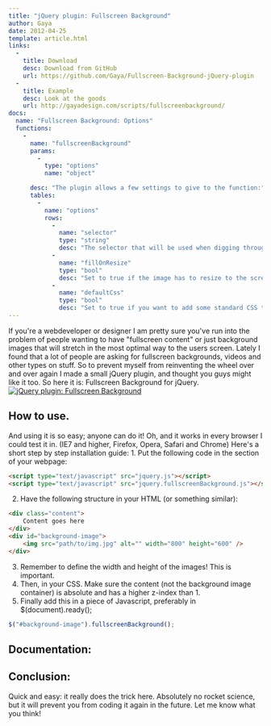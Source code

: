 ```yaml
---
title: "jQuery plugin: Fullscreen Background"
author: Gaya
date: 2012-04-25
template: article.html
links:
  -
    title: Download
    desc: Download from GitHub
    url: https://github.com/Gaya/Fullscreen-Background-jQuery-plugin
  -
    title: Example
    desc: Look at the goods
    url: http://gayadesign.com/scripts/fullscreenbackground/
docs:
  name: "Fullscreen Background: Options"
  functions:
    -
      name: "fullscreenBackground"
      params:
        -
          type: "options"
          name: "object"

      desc: "The plugin allows a few settings to give to the function:"
      tables:
        -
          name: "options"
          rows:
            -
              name: "selector"
              type: "string"
              desc: "The selector that will be used when digging through the element you’re calling the function on. Default: \"img\""
            -
              name: "fillOnResize"
              type: "bool"
              desc: "Set to true if the image has to resize to the screen if the screensize changes. I think most will leave this set to true. Default: true"
            -
              name: "defaultCss"
              type: "bool"
              desc: "Set to true if you want to add some standard CSS to the elements. If you are experiencing problems you can set this to false and do the CSS in your own stylesheet. Default: true"
---
```

If you're a webdeveloper or designer I am pretty sure you've run into the problem of people wanting to have "fullscreen content" or just background images that will stretch in the most optimal way to the users screen. Lately I found that a lot of people are asking for fullscreen backgrounds, videos and other types on stuff. So to prevent myself from reinventing the wheel over and over again I made a small jQuery plugin, and thought you guys might like it too. So here it is: Fullscreen Background for jQuery. [![jQuery plugin: Fullscreen Background](/articles/jquery-plugin-fullscreen-background/fullscreengdpost.jpg "jQuery plugin: Fullscreen Background")](http://www.gayadesign.com/diy/jquery-plugin-fullscreen-background/)<span id="more-845"></span>

How to use.
-----------

 And using it is so easy; anyone can do it! Oh, and it works in every browser I could test it in. (IE7 and higher, Firefox, Opera, Safari and Chrome) Here's a short step by step installation guide: 1. Put the following code in the  section of your webpage: 
```html
<script type="text/javascript" src="jquery.js"></script>
<script type="text/javascript" src="jquery.fullscreenBackground.js"></script>
```

2. Have the following structure in your HTML (or something similar): 
```html
<div class="content">
    Content goes here
</div>
<div id="background-image">
    <img src="path/to/img.jpg" alt="" width="800" height="600" />
</div>
```

3. Remember to define the width and height of the images! This is important.
4. Then, in your CSS. Make sure the content (not the background image container) is absolute and has a higher z-index than 1.
5. Finally add this in a piece of Javascript, preferably in <span class="code"><span class="code">$(document).ready(); </span></span> 
```javascript
$("#background-image").fullscreenBackground();
```


Documentation:
--------------

  Conclusion:
-----------

 Quick and easy: it really does the trick here. Absolutely no rocket science, but it will prevent you from coding it again in the future. Let me know what you think!